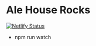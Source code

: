 # Ale House Rocks

[![Netlify Status](https://api.netlify.com/api/v1/badges/6ee87e02-ebd7-43a1-b71a-2d479683385d/deploy-status)](https://app.netlify.com/sites/ale-house-rock/deploys)

- npm run watch

